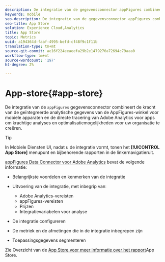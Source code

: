 ```yaml
---
description: De integratie van de gegevensconnector appFigures combineert de kracht van de geïntegreerde analytische gegevens van de AppFigures-winkel voor mobiele apps en de directe tracering van Adobe Analytics voor apps om krachtige analysemogelijkheden en optimalisatiemogelijkheden voor uw organisatie te creëren.
keywords: mobile
seo-description: De integratie van de gegevensconnector appFigures combineert de kracht van de geïntegreerde analytische gegevens van de AppFigures-winkel voor mobiele apps en de directe tracering van Adobe Analytics voor apps om krachtige analysemogelijkheden en optimalisatiemogelijkheden voor uw organisatie te creëren.
seo-title: App Store
solution: Experience Cloud,Analytics
title: App Store
topic: Metrics
uuid: a194364d-faaf-4995-befd-cf48f9c1f11b
translation-type: tm+mt
source-git-commit: ae16f224eeaeefa29b2e1479270a72694c79aaa0
workflow-type: tm+mt
source-wordcount: '197'
ht-degree: 2%

---
```



# App-store{#app-store}

De integratie van de `appFigures` gegevensconnector combineert de kracht van de geïntegreerde analytische gegevens van de AppFigures-winkel voor mobiele apparaten en de directe tracering van Adobe Analytics voor apps om krachtige analyses en optimalisatiemogelijkheden voor uw organisatie te creëren.

>[!TIP]
>
>In Mobiele Diensten UI, nadat u de integratie vormt, tonen het **[!UICONTROL App Store]** menupunt en bijbehorende rapporten in de linkernavigatieruit.

[appFigures Data Connector voor Adobe Analytics](https://docs.adobe.com/content/help/en/analytics/import/dataconnectors/appfigures/appfigures-overview.html) bevat de volgende informatie:

* Belangrijkste voordelen en kenmerken van de integratie
* Uitvoering van de integratie, met inbegrip van:

   * Adobe Analytics-vereisten
   * appFigures-vereisten
   * Prijzen
   * Integratievariabelen voor analyse

* De integratie configureren
* De metriek en de afmetingen die in de integratie inbegrepen zijn
* Toepassingsgegevens segmenteren

Zie Overzicht van de [App Store voor meer informatie over het rapport](/help/using/usage/c-app-store-store-performance.md)App Store.
